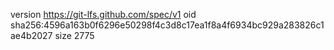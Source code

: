 version https://git-lfs.github.com/spec/v1
oid sha256:4596a163b0f6296e50298f4c3d8c17ea1f8a4f6934bc929a283826c1ae4b2027
size 2775
